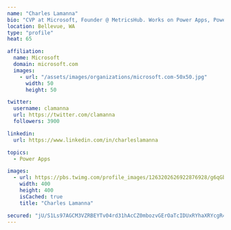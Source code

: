 ```yaml
---
name: "Charles Lamanna"
bio: "CVP at Microsoft, Founder @ MetricsHub. Works on Power Apps, Power Automate, Power Virtual Agent, Common Data Service and Dynamics 365."
location: Bellevue, WA
type: "profile"
heat: 65

affiliation:
  name: Microsoft
  domain: microsoft.com
  images:
    - url: "/assets/images/organizations/microsoft.com-50x50.jpg"
      width: 50
      height: 50

twitter:
  username: clamanna
  url: https://twitter.com/clamanna
  followers: 3900

linkedin:
  url: https://www.linkedin.com/in/charleslamanna

topics:
  - Power Apps

images:
  - url: https://pbs.twimg.com/profile_images/1263202626922876928/g6qGbHZ-_400x400.jpg
    width: 400
    height: 400
    isCached: true
    title: "Charles Lamanna"

secured: "jU/S1Ls97AGCM3VZRBEYTv04rd31hAcCZ0mbozvGErOaTcIDUxRYhaXRYcgR4Oeen7h5DeimX8HhQl4DmUBli62JToekzaZGQMRtgPzyWoCTn7tYR2SsaBTevX9t9QR/8US3sqGDa2RIZP//sEDAWan2DD+oXjY7DbBozzfT1PqkRyfivCS23A9AACm4MlkDgkIpruFNTIwVsXdFHum2csOirqW5SxHsu5dbhKNj3k+W+nVvKV+0kvZNNFczioZNBtPXNiotgg/7lL32zLIcyH1BBX4Idudz4yrEgPhn7028vnI1nk7w+nw2rxlBlp/Xcda0UBDHaQqPg3KzNw0FGhnqxGafOYASV+01xMiVwVZSmjWXmQpijkXBJSg8NYuvvBQa4e6OPf1tDVnhUa6ANSAVM6jlWDOP2a2bU9v6+M8=;KcGuzvYs/x+4CGcjJxN0Xg=="
---
```


